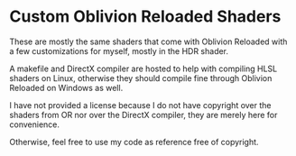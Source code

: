 # Custom Oblivion Reloaded Shaders

These are mostly the same shaders that come with Oblivion Reloaded with a few customizations for myself, mostly in the HDR shader.

A makefile and DirectX compiler are hosted to help with compiling HLSL shaders on Linux, otherwise they should compile fine through Oblivion Reloaded on Windows as well.

I have not provided a license because I do not have copyright over the shaders from OR nor over the DirectX compiler, they are merely here for convenience.

Otherwise, feel free to use my code as reference free of copyright.
